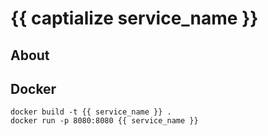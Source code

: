 # {{ captialize service_name }}

## About

## Docker

```console
docker build -t {{ service_name }} .
docker run -p 8080:8080 {{ service_name }}
```
